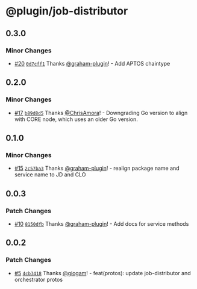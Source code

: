 # @plugin/job-distributor

## 0.3.0

### Minor Changes

- [#20](https://github.com/goplugin/plugin-protos/pull/20) [`0d7cff1`](https://github.com/goplugin/plugin-protos/commit/0d7cff1e886bac8c7550b339e67f069ee4a682e1) Thanks [@graham-plugin](https://github.com/graham-plugin)! - Add APTOS chaintype

## 0.2.0

### Minor Changes

- [#17](https://github.com/goplugin/plugin-protos/pull/17) [`b89d8d5`](https://github.com/goplugin/plugin-protos/commit/b89d8d5c191cc4759450f55f1ba897f0dc0cc8d2) Thanks [@ChrisAmora](https://github.com/ChrisAmora)! - Downgrading Go version to align with CORE node, which uses an older Go version.

## 0.1.0

### Minor Changes

- [#15](https://github.com/goplugin/plugin-protos/pull/15) [`2c57ba3`](https://github.com/goplugin/plugin-protos/commit/2c57ba38a8029157148ab89b468972348a292b97) Thanks [@graham-plugin](https://github.com/graham-plugin)! - realign package name and service name to JD and CLO

## 0.0.3

### Patch Changes

- [#10](https://github.com/goplugin/plugin-protos/pull/10) [`8150dfb`](https://github.com/goplugin/plugin-protos/commit/8150dfb75ad3df7681dc59f05b1ef7c2c2a1a6a6) Thanks [@graham-plugin](https://github.com/graham-plugin)! - Add docs for service methods

## 0.0.2

### Patch Changes

- [#5](https://github.com/goplugin/plugin-protos/pull/5) [`4cb3418`](https://github.com/goplugin/plugin-protos/commit/4cb341887f159095f98aaf7ba59f540f612b3ade) Thanks [@giogam](https://github.com/giogam)! - feat(protos): update job-distributor and orchestrator protos
